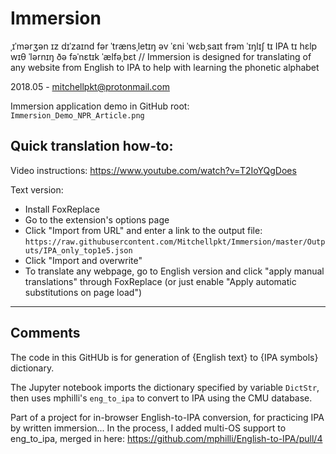 # Immersion
ˌɪˈmərʒən ɪz dɪˈzaɪnd fər ˈtrænsˌletɪŋ əv ˈɛni ˈwɛbˌsaɪt frəm ˈɪŋlɪʃ tɪ IPA tɪ hɛlp wɪθ ˈlərnɪŋ ðə fəˈnɛtɪk ˈælfəˌbɛt // Immersion is designed for translating of any website from English to IPA to help with learning the phonetic alphabet

2018.05 - mitchellpkt@protonmail.com

Immersion application demo in GitHub root: `Immersion_Demo_NPR_Article.png`


## Quick translation how-to:
Video instructions: https://www.youtube.com/watch?v=T2IoYQgDoes

Text version:
-  Install FoxReplace
-  Go to the extension's options page
-  Click "Import from URL" and enter a link to the output file: 
`https://raw.githubusercontent.com/Mitchellpkt/Immersion/master/Outputs/IPA_only_top1e5.json`
- Click "Import and overwrite"
- To translate any webpage, go to English version and click "apply manual translations" through FoxReplace (or just enable "Apply automatic substitutions on page load")

---
## Comments

The code in this GitHUb is for generation of {English text} to {IPA symbols} dictionary.

The Jupyter notebook imports the dictionary specified by variable `DictStr`, then uses mphilli's `eng_to_ipa` to convert to IPA using the CMU database.

Part of a project for in-browser English-to-IPA conversion, for practicing IPA by written immersion... In the process, I added multi-OS support to eng_to_ipa, merged in here: https://github.com/mphilli/English-to-IPA/pull/4
